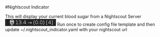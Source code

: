 #Nightscout Indicator

This will display your current blood sugar from a Nightscout Server
![Example Screenshot](./screen_shot.png?raw=True)
Run once to create config file template and then update ~/.nightscout_indicator.yaml with your nightscout url
